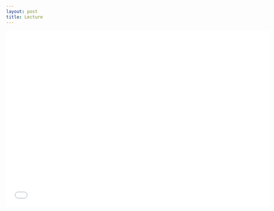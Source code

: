 ```yaml
---
layout: post
title: Lecture
---
```

<iframe width="720" height="480" src="//www.youtube.com/embed/wt2hL95FQjo" frameborder="0" allowfullscreen></iframe>
